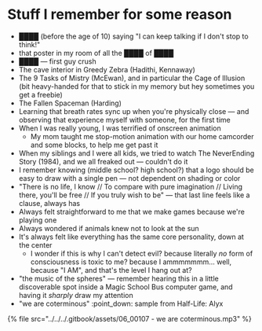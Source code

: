 # Stuff I remember for some reason

* ████ (before the age of 10) saying "I can keep talking if I don't stop to think!"
* that poster in my room of all the ████ of ████
* ████ — first guy crush
* The cave interior in Greedy Zebra (Hadithi, Kennaway)
* The 9 Tasks of Mistry (McEwan), and in particular the Cage of Illusion (bit heavy-handed for that to stick in my memory but hey sometimes you get a freebie)
* The Fallen Spaceman (Harding)
* Learning that breath rates sync up when you're physically close — and observing that experience myself with someone, for the first time
* When I was really young, I was terrified of onscreen animation
  * My mom taught me stop-motion animation with our home camcorder and some blocks, to help me get past it
* When my siblings and I were all kids, we tried to watch The NeverEnding Story (1984), and we all freaked out — couldn't do it
* I remember knowing (middle school? high school?) that a logo should be easy to draw with a single pen — not dependent on shading or color
* "There is no life, I know // To compare with pure imagination // Living there, you'll be free // If you truly wish to be" — that last line feels like a clause, always has
* Always felt straightforward to me that we make games because we're playing one
* Always wondered if animals knew not to look at the sun
* It's always felt like everything has the same core personality, down at the center
  * I wonder if this is why I can't detect evil? because literally _no_ form of consciousness is toxic to me? because I ammmmmmm... well, because "I AM", and that's the level I hang out at?
* "the music of the spheres" — remember hearing this in a little discoverable spot inside a Magic School Bus computer game, and having it _sharply_ draw my attention
* "we are coterminous" :point\_down: sample from Half-Life: Alyx

{% file src="../../../.gitbook/assets/06_00107 - we are coterminous.mp3" %}

